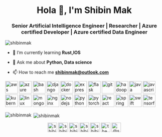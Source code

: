 <h1 align="center">Hola 👋, I'm Shibin Mak</h1>
<h3 align="center">Senior Artificial Intelligence Engineer | Researcher | Azure certified Developer | Azure certified Data Engineer</h3>

<p align="left"> <img src="https://komarev.com/ghpvc/?username=shibinmak" alt="shibinmak" /> </p>

- 🌱 I’m currently learning **Rust,IOS**

- 💬 Ask me about **Python, Data science**

- 📫 How to reach me **shibinmak@outlook.com**

<p align="left"><img src="https://devicons.github.io/devicon/devicon.git/icons/amazonwebservices/amazonwebservices-original-wordmark.svg" alt="aws" width="40" height="40"/> <img src="https://www.vectorlogo.zone/logos/microsoft_azure/microsoft_azure-icon.svg" alt="azure" width="40" height="40"/> <img src="https://www.vectorlogo.zone/logos/gnu_bash/gnu_bash-icon.svg" alt="bash" width="40" height="40"/> <img src="https://devicons.github.io/devicon/devicon.git/icons/django/django-original.svg" alt="django" width="40" height="40"/> <img src="https://devicons.github.io/devicon/devicon.git/icons/docker/docker-original-wordmark.svg" alt="docker" width="40" height="40"/> <img src="https://devicons.github.io/devicon/devicon.git/icons/express/express-original-wordmark.svg" alt="express" width="40" height="40"/> <img src="https://www.vectorlogo.zone/logos/pocoo_flask/pocoo_flask-icon.svg" alt="flask" width="40" height="40"/> <img src="https://www.vectorlogo.zone/logos/git-scm/git-scm-icon.svg" alt="git" width="40" height="40"/> <img src="https://www.vectorlogo.zone/logos/apache_hadoop/apache_hadoop-icon.svg" alt="hadoop" width="40" height="40"/> <img src="https://devicons.github.io/devicon/devicon.git/icons/java/java-original-wordmark.svg" alt="java" width="40" height="40"/> <img src="https://devicons.github.io/devicon/devicon.git/icons/javascript/javascript-original.svg" alt="javascript" width="40" height="40"/> <img src="https://www.vectorlogo.zone/logos/kubernetes/kubernetes-icon.svg" alt="kubernetes" width="40" height="40"/> <img src="https://devicons.github.io/devicon/devicon.git/icons/linux/linux-original.svg" alt="linux" width="40" height="40"/> <img src="https://devicons.github.io/devicon/devicon.git/icons/mongodb/mongodb-original-wordmark.svg" alt="mongodb" width="40" height="40"/> <img src="https://devicons.github.io/devicon/devicon.git/icons/nginx/nginx-original.svg" alt="nginx" width="40" height="40"/> <img src="https://devicons.github.io/devicon/devicon.git/icons/nodejs/nodejs-original-wordmark.svg" alt="nodejs" width="40" height="40"/> <img src="https://devicons.github.io/devicon/devicon.git/icons/python/python-original.svg" alt="python" width="40" height="40"/> <img src="https://www.vectorlogo.zone/logos/pytorch/pytorch-icon.svg" alt="pytorch" width="40" height="40"/> <img src="https://devicons.github.io/devicon/devicon.git/icons/react/react-original-wordmark.svg" alt="react" width="40" height="40"/> <img src="https://www.vectorlogo.zone/logos/springio/springio-icon.svg" alt="spring" width="40" height="40"/> <img src="https://devicons.github.io/devicon/devicon.git/icons/swift/swift-original-wordmark.svg" alt="swift" width="40" height="40"/> <img src="https://www.vectorlogo.zone/logos/tensorflow/tensorflow-icon.svg" alt="tensorflow" width="40" height="40"/></p><p><img align="left" src="https://github-readme-stats.vercel.app/api/top-langs/?username=shibinmak&layout=compact&hide=html" alt="shibinmak" /></p>

<p>&nbsp;<img align="center" src="https://github-readme-stats.vercel.app/api?username=shibinmak&show_icons=true" alt="shibinmak" /></p>

<p align="center">
<a href="https://dev.to/shibinmak" target="blank"><img align="center" src="https://cdn.jsdelivr.net/npm/simple-icons@3.0.1/icons/dev-dot-to.svg" alt="shibinmak" height="30" width="30" /></a>
<a href="https://twitter.com/shibinmak" target="blank"><img align="center" src="https://cdn.jsdelivr.net/npm/simple-icons@3.0.1/icons/twitter.svg" alt="shibinmak" height="30" width="30" /></a>
<a href="https://linkedin.com/in/shibinmak" target="blank"><img align="center" src="https://cdn.jsdelivr.net/npm/simple-icons@3.0.1/icons/linkedin.svg" alt="shibinmak" height="30" width="30" /></a>
<a href="https://kaggle.com/shibinmak" target="blank"><img align="center" src="https://cdn.jsdelivr.net/npm/simple-icons@3.0.1/icons/kaggle.svg" alt="shibinmak" height="30" width="30" /></a>
<a href="https://fb.com/shibinmak" target="blank"><img align="center" src="https://cdn.jsdelivr.net/npm/simple-icons@3.0.1/icons/facebook.svg" alt="shibinmak" height="30" width="30" /></a>
<a href="https://instagram.com/the_vibe__machine" target="blank"><img align="center" src="https://cdn.jsdelivr.net/npm/simple-icons@3.0.1/icons/instagram.svg" alt="the_vibe__machine" height="30" width="30" /></a>
<a href="https://medium.com/@shibinmak" target="blank"><img align="center" src="https://cdn.jsdelivr.net/npm/simple-icons@3.0.1/icons/medium.svg" alt="@shibinmak" height="30" width="30" /></a>
</p>
